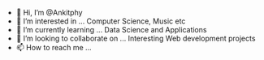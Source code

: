 - 👋 Hi, I’m @Ankitphy
- 👀 I’m interested in ... Computer Science, Music etc
- 🌱 I’m currently learning ... Data Science and Applications
- 💞️ I’m looking to collaborate on ... Interesting Web development projects
- 📫 How to reach me ...

<!---
Ankitphy/Ankitphy is a ✨ special ✨ repository because its `README.md` (this file) appears on your GitHub profile.
You can click the Preview link to take a look at your changes.
--->
